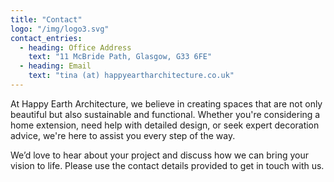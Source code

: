 ```yaml
---
title: "Contact"
logo: "/img/logo3.svg"
contact_entries:
  - heading: Office Address
    text: "11 McBride Path, Glasgow, G33 6FE"
  - heading: Email
    text: "tina (at) happyeartharchitecture.co.uk"
---
```


At Happy Earth Architecture, we believe in creating spaces that are not only beautiful but also sustainable and functional. Whether you're considering a home extension, need help with detailed design, or seek expert decoration advice, we're here to assist you every step of the way.

We’d love to hear about your project and discuss how we can bring your vision to life. Please use the contact details provided to get in touch with us.
